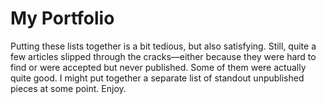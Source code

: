 # My Portfolio

Putting these lists together is a bit tedious, but also satisfying. Still, quite a few articles slipped through the cracks—either because they were hard to find or were accepted but never published. Some of them were actually quite good. I might put together a separate list of standout unpublished pieces at some point. Enjoy.
